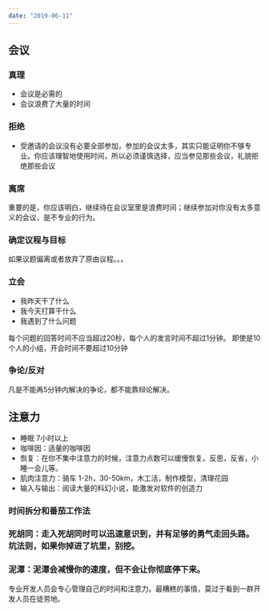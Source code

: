 ```yaml
---
date: "2019-06-11"
---
```


## 会议

### 真理
* 会议是必需的
* 会议浪费了大量的时间

### 拒绝
* 受邀请的会议没有必要全部参加，参加的会议太多，其实只能证明你不够专业。你应该理智地使用时间，所以必须谨慎选择，应当参见那些会议，礼貌拒绝那些会议

### 离席
重要的是，你应该明白，继续待在会议室里是浪费时间；继续参加对你没有太多意义的会议，是不专业的行为。

### 确定议程与目标
如果议题偏离或者放弃了原由议程。。。

### 立会
* 我昨天干了什么
* 我今天打算干什么
* 我遇到了什么问题

每个问题的回答时间不应当超过20秒，每个人的发言时间不超过1分钟。 即使是10个人的小组，开会时间不要超过10分钟

### 争论/反对
凡是不能再5分钟内解决的争论，都不能靠辩论解决。


## 注意力

* 睡眠 7小时以上
* 咖啡因：适量的咖啡因
* 恢复：在你不集中注意力的时候，注意力点数可以缓慢恢复。反思，反省，小睡一会儿等。
* 肌肉注意力：骑车 1-2h，30-50km，木工活，制作模型，清理花园
* 输入与输出：阅读大量的科幻小说，能激发对软件的创造力

### 时间拆分和番茄工作法
### 死胡同：走入死胡同时可以迅速意识到，并有足够的勇气走回头路。坑法则，如果你掉进了坑里，别挖。
### 泥潭：泥潭会减慢你的速度，但不会让你彻底停下来。

专业开发人员会专心管理自己的时间和注意力。最糟糕的事情，莫过于看到一群开发人员在徒劳地。